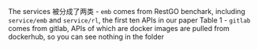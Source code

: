 The services 被分成了两类
    - `emb` comes from RestGO benchark, including `service/emb` and `service/rl`, the first ten APIs in our paper Table 1
    - `gitlab` comes from gitlab, APIs of which are docker images are pulled from dockerhub, so you can see nothing in the folder